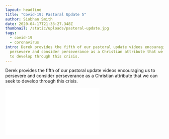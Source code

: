 ```yaml
---
layout: headline
title: "Covid-19: Pastoral Update 5"
author: Siobhan Smith
date: 2020-04-17T21:33:27.348Z
thumbnail: /static/uploads/pastoral-update.jpg
tags:
  - covid-19
  - coronavirus
intro: Derek provides the fifth of our pastoral update videos encouraging us to
  persevere and consider perseverance as a Christian attribute that we can seek
  to develop through this crisis.
---
```

Derek provides the fifth of our pastoral update videos encouraging us to persevere and consider perseverance as a Christian attribute that we can seek to develop through this crisis.

<div class="max-w-2xl mx-auto mt-8">
    <div class="embed-responsive embed-responsive-16by9">
      <iframe src="//www.youtube.com/embed/OyqPwhfubQI" frameborder="0" allowfullscreen=""></iframe>
    </div>
</div>